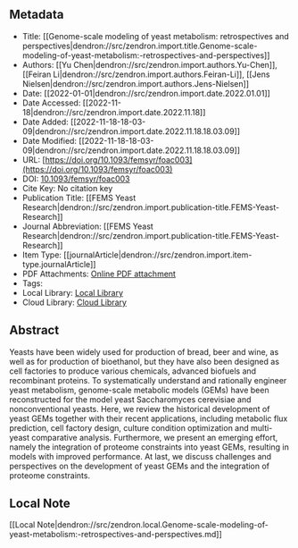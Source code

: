 ## Metadata

- Title: [[Genome-scale modeling of yeast metabolism: retrospectives and perspectives|dendron://src/zendron.import.title.Genome-scale-modeling-of-yeast-metabolism:-retrospectives-and-perspectives]]
- Authors: [[Yu Chen|dendron://src/zendron.import.authors.Yu-Chen]], [[Feiran Li|dendron://src/zendron.import.authors.Feiran-Li]], [[Jens Nielsen|dendron://src/zendron.import.authors.Jens-Nielsen]]
- Date: [[2022-01-01|dendron://src/zendron.import.date.2022.01.01]]
- Date Accessed: [[2022-11-18|dendron://src/zendron.import.date.2022.11.18]]
- Date Added: [[2022-11-18-18-03-09|dendron://src/zendron.import.date.2022.11.18.18.03.09]]
- Date Modified: [[2022-11-18-18-03-09|dendron://src/zendron.import.date.2022.11.18.18.03.09]]
- URL: [https://doi.org/10.1093/femsyr/foac003](https://doi.org/10.1093/femsyr/foac003)
- DOI: [10.1093/femsyr/foac003](http://doi.org/10.1093/femsyr/foac003)
- Cite Key: No citation key
- Publication Title: [[FEMS Yeast Research|dendron://src/zendron.import.publication-title.FEMS-Yeast-Research]]
- Journal Abbreviation: [[FEMS Yeast Research|dendron://src/zendron.import.publication-title.FEMS-Yeast-Research]]
- Item Type: [[journalArticle|dendron://src/zendron.import.item-type.journalArticle]]
- PDF Attachments: [Online PDF attachment](https://www.zotero.org/groups/9025336/mjvolk3/items/9025336/attachment/XDCRGB7D/reader)
- Tags: 
- Local Library: [Local Library](zotero://select/items/9025336)
- Cloud Library: [Cloud Library](https://www.zotero.org/groups/9025336/mjvolk3/library)

## Abstract
Yeasts have been widely used for production of bread, beer and wine, as well as for production of bioethanol, but they have also been designed as cell factories to produce various chemicals, advanced biofuels and recombinant proteins. To systematically understand and rationally engineer yeast metabolism, genome-scale metabolic models (GEMs) have been reconstructed for the model yeast Saccharomyces cerevisiae and nonconventional yeasts. Here, we review the historical development of yeast GEMs together with their recent applications, including metabolic flux prediction, cell factory design, culture condition optimization and multi-yeast comparative analysis. Furthermore, we present an emerging effort, namely the integration of proteome constraints into yeast GEMs, resulting in models with improved performance. At last, we discuss challenges and perspectives on the development of yeast GEMs and the integration of proteome constraints.

## Local Note
[[Local Note|dendron://src/zendron.local.Genome-scale-modeling-of-yeast-metabolism:-retrospectives-and-perspectives.md]]

